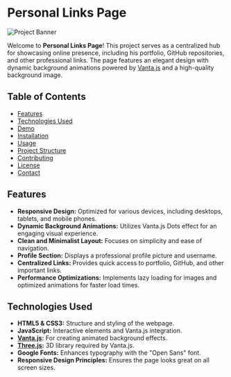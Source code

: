 # Personal Links Page

![Project Banner](./images/banner.png)

Welcome to **Personal Links Page**! This project serves as a centralized hub for showcasing online presence, including his portfolio, GitHub repositories, and other professional links. The page features an elegant design with dynamic background animations powered by [Vanta.js](https://www.vantajs.com/) and a high-quality background image.

## Table of Contents

- [Features](#features)
- [Technologies Used](#technologies-used)
- [Demo](#demo)
- [Installation](#installation)
- [Usage](#usage)
- [Project Structure](#project-structure)
- [Contributing](#contributing)
- [License](#license)
- [Contact](#contact)

## Features

- **Responsive Design:** Optimized for various devices, including desktops, tablets, and mobile phones.
- **Dynamic Background Animations:** Utilizes Vanta.js Dots effect for an engaging visual experience.
- **Clean and Minimalist Layout:** Focuses on simplicity and ease of navigation.
- **Profile Section:** Displays a professional profile picture and username.
- **Centralized Links:** Provides quick access to portfolio, GitHub, and other important links.
- **Performance Optimizations:** Implements lazy loading for images and optimized animations for faster load times.

## Technologies Used

- **HTML5 & CSS3:** Structure and styling of the webpage.
- **JavaScript:** Interactive elements and Vanta.js integration.
- **[Vanta.js](https://www.vantajs.com/):** For creating animated background effects.
- **[Three.js](https://threejs.org/):** 3D library required by Vanta.js.
- **Google Fonts:** Enhances typography with the "Open Sans" font.
- **Responsive Design Principles:** Ensures the page looks great on all screen sizes.
